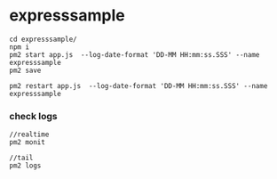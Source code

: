 # expresssample

```
cd expresssample/
npm i
pm2 start app.js  --log-date-format 'DD-MM HH:mm:ss.SSS' --name expresssample
pm2 save
```

```
pm2 restart app.js  --log-date-format 'DD-MM HH:mm:ss.SSS' --name expresssample

```

### check logs

```
//realtime
pm2 monit

//tail
pm2 logs

```
